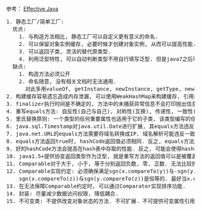 参考：
  [Effective Java](http://www.oracle.com/technetwork/java/effectivejava-136174.html)

<pre>
1. 静态工厂/简单工厂:
  优点: 
    1. 与构造方法相比, 静态工厂可以自定义更有意义的命名.
    2. 可以保留对象实例缓存, 必要时候才创建对象实例, 从而可以提高性能.
    3. 可以返回子类, 灵活的替代原类型.
    4. 利用泛型特性, 可以自动判断类型不用自行填写泛型. 但是java7之后可以省略泛型.
  缺点: 
    1. 构造方法必须公开
    2. 命名随意, 没有相关文档时无法通用. 
      对此多用valueOf, getInstance, newInstance, getType, newType等习惯的名称来命名.
2. 构建缓存容易遗忘造成内存泄漏, 可以使用WeakHashMap来构建缓存, 引用过期后会自动删除. 
3. finalizer执行时间是不确定的, 方法中的未捕获异常信息不会打印抛出信息. 可以作为资源释放的检测.
4. 重写equals方法: 自反性(自己与自己), 对称性(互换), 传递性, 一致性(多次), 非空性, 必须重写hashCode.
5. 里氏替换原则: 一个类型的任何重要属性也适用于它的子类, 该类型编写的任何方法, 在子类上也要正常运行.
6. java.sql.Timestamp对java.util.Date进行扩展, 其equals方法违反一致性, 不可与父类同时混用.
7. java.net.URL的equals方法需要将域名转换成IP, 域名解析可能违反一致性.
8. equals方法返回true时, hashCode返回值必须相同. 反之, equals方法返回true时, hashCode并非一定不一致.
9. 好的hashCode方法会提高在hash表中存取的性能. 反之, 可能会使得hash表退化成链表.
10. java1.5+提供协变返回类型作为泛型, 就是重写方法的返回值可以是被覆盖方法的子类
11. Comparable对于大于, 小于, 等于分别返回负数, 零, 正数. 无法比较抛出ClassCastException. 
12. Comparable实现约定: 必须确保满足sgn(x.compareTo(y))与-sgn(y.compareTo(x))相等. 具有传递性. 确保x.compareTo(y)为0时,
    sgn(x.compareTo(z))与sgn(y.compareTo(z))是恒等的. 最好当x.compareTo(y)为0时, 使x.equals(y)成立.
13. 在无法保障Comparable约定时, 可以通过Comparator实现排序功能.
14. 封装: 尽量减少数据访问权限, 降低耦合.
15. 不可变类: 不提供改变对象状态的方法. 不可扩展. 不可提供可变属性引用.
</pre>
